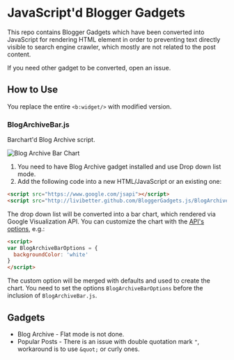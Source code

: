 JavaScript'd Blogger Gadgets
============================

This repo contains Blogger Gadgets which have been converted into JavaScript for rendering HTML element in order to preventing text directly visible to search engine crawler, which mostly are not related to the post content.

If you need other gadget to be converted, open an issue.

How to Use
----------

You replace the entire `<b:widget/>` with modified version.

### BlogArchiveBar.js

Barchart'd Blog Archive script.

![Blog Archive Bar Chart](https://github.com/livibetter/BloggerGadgets.js/raw/master/BlogArchiveBar.png)

1. You need to have Blog Archive gadget installed and use Drop down list mode.
2. Add the following code into a new HTML/JavaScript or an existing one:

```html
<script src="https://www.google.com/jsapi"></script>
<script src="http://livibetter.github.com/BloggerGadgets.js/BlogArchiveBar.js"></script>
```

The drop down list will be converted into a bar chart, which rendered via Google Visualization API. You can customize the chart with the [API's options][visopts], e.g.:

```html
<script>
var BlogArchiveBarOptions = {
  backgroundColor: 'white'
}
</script>
```

The custom option will be merged with defaults and used to create the chart. You need to set the options `BlogArchiveBarOptions` before the inclusion of `BlogArchiveBar.js`.

[visopts]: https://developers.google.com/chart/interactive/docs/gallery/columnchart#Configuration_Options

Gadgets
-------

 * Blog Archive - Flat mode is not done.
 * Popular Posts - There is an issue with double quotation mark `"`, workaround is to use `&quot;` or curly ones.

